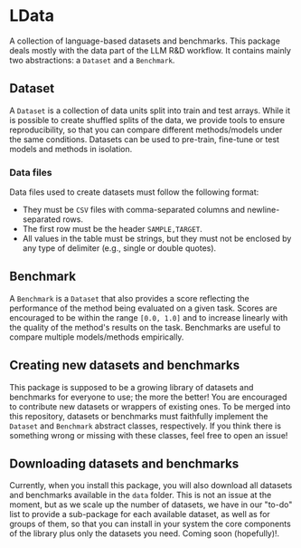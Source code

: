 # LData

A collection of language-based datasets and benchmarks.
This package deals mostly with the data part of the LLM R&D workflow. It contains mainly two abstractions: a `Dataset` and a `Benchmark`.

## Dataset

A `Dataset` is a collection of data units split into train and test arrays. While it is possible to create shuffled splits of the data, we provide tools to ensure reproducibility, so that you can compare different methods/models under the same conditions. Datasets can be used to pre-train, fine-tune or test models and methods in isolation.

### Data files

Data files used to create datasets must follow the following format:

- They must be `CSV` files with comma-separated columns and newline-separated rows.
- The first row must be the header `SAMPLE,TARGET`.
- All values in the table must be strings, but they must not be enclosed by any type of delimiter (e.g., single or double quotes).

## Benchmark

A `Benchmark` is a `Dataset` that also provides a score reflecting the performance of the method being evaluated on a given task. Scores are encouraged to be within the range `[0.0, 1.0]` and to increase linearly with the quality of the method's results on the task. Benchmarks are useful to compare multiple models/methods empirically.

## Creating new datasets and benchmarks

This package is supposed to be a growing library of datasets and benchmarks for everyone to use; the more the better! You are encouraged to contribute new datasets or wrappers of existing ones. To be merged into this repository, datasets or benchmarks must faithfully implement the `Dataset` and `Benchmark` abstract classes, respectively. If you think there is something wrong or missing with these classes, feel free to open an issue!

## Downloading datasets and benchmarks

Currently, when you install this package, you will also download all datasets and benchmarks available in the `data` folder. This is not an issue at the moment, but as we scale up the number of datasets, we have in our "to-do" list to provide a sub-package for each available dataset, as well as for groups of them, so that you can install in your system the core components of the library plus only the datasets you need. Coming soon (hopefully)!.
